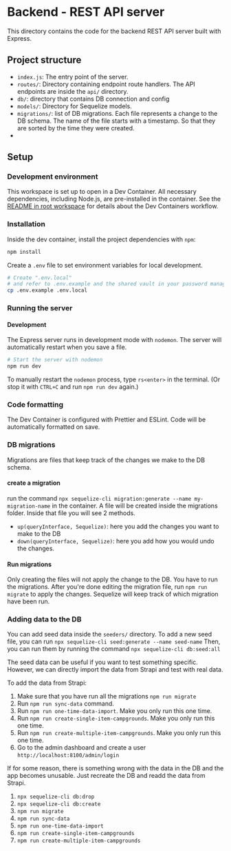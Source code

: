 # Backend - REST API server

This directory contains the code for the backend REST API server built with Express.

## Project structure

- `index.js`: The entry point of the server.
- `routes/`: Directory containing endpoint route handlers. The API endpoints are inside the `api/` directory.
- `db/`: directory that contains DB connection and config
- `models/`: Directory for Sequelize models.
- `migrations/`: list of DB migrations. Each file represents a change to the DB schema. The name of the file starts with a timestamp. So that they are sorted by the time they were created.
-

## Setup

### Development environment

This workspace is set up to open in a Dev Container. All necessary dependencies, including Node.js, are pre-installed in the container. See the [README in root workspace](../README.md) for details about the Dev Containers workflow.

### Installation

Inside the dev container, install the project dependencies with `npm`:

```sh
npm install
```

Create a `.env` file to set environment variables for local development.

```sh
# Create ".env.local"
# and refer to .env.example and the shared vault in your password manager
cp .env.example .env.local
```

### Running the server

#### Development

The Express server runs in development mode with `nodemon`. The server will automatically restart when you save a file.

```sh
# Start the server with nodemon
npm run dev
```

To manually restart the `nodemon` process, type `rs<enter>` in the terminal. (Or stop it with `CTRL+C` and run `npm run dev` again.)

### Code formatting

The Dev Container is configured with Prettier and ESLint. Code will be automatically formatted on save.

### DB migrations

Migrations are files that keep track of the changes we make to the DB schema.

#### create a migration

run the command `npx sequelize-cli migration:generate --name my-migration-name` in the container. A file will be created inside the migrations folder. Inside that file you will see 2 methods.

- `up(queryInterface, Sequelize)`: here you add the changes you want to make to the DB
- `down(queryInterface, Sequelize)`: here you add how you would undo the changes.

#### Run migrations

Only creating the files will not apply the change to the DB. You have to run the migrations.
After you're done editing the migration file, run `npm run migrate` to apply the changes.
Sequelize will keep track of which migration have been run.

### Adding data to the DB

You can add seed data inside the `seeders/` directory.
To add a new seed file, you can run `npx sequelize-cli seed:generate --name seed-name`
Then, you can run them by running the command `npx sequelize-cli db:seed:all`

The seed data can be useful if you want to test something specific. However, we can directly import the data from Strapi and test with real data.

To add the data from Strapi:

1. Make sure that you have run all the migrations `npm run migrate`
2. Run `npm run sync-data` command.
3. Run `npm run one-time-data-import`. Make you only run this one time.
4. Run `npm run create-single-item-campgrounds`. Make you only run this one time.
5. Run `npm run create-multiple-item-campgrounds`. Make you only run this one time.
6. Go to the admin dashboard and create a user `http://localhost:8100/admin/login`

If for some reason, there is something wrong with the data in the DB and the app becomes unusable.
Just recreate the DB and readd the data from Strapi.

1. `npx sequelize-cli db:drop `
2. `npx sequelize-cli db:create`
3. `npm run migrate`
4. `npm run sync-data`
5. `npm run one-time-data-import`
6. `npm run create-single-item-campgrounds`
7. `npm run create-multiple-item-campgrounds`
